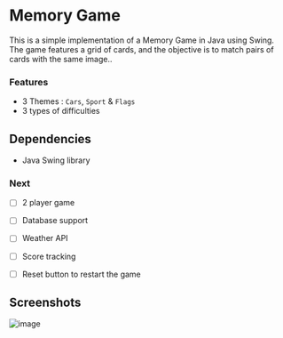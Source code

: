# Memory Game

This is a simple implementation of a Memory Game in Java using Swing. The game features a grid of cards, and the objective is to match pairs of cards with the same image..

### Features

- 3 Themes : `Cars`, `Sport` & `Flags`
- 3 types of difficulties

## Dependencies

- Java Swing library

### Next

- [ ] 2 player game
- [ ] Database support
- [ ] Weather API
- [ ] Score tracking
- [ ] Reset button to restart the game


## Screenshots
![image](https://github.com/naosh1ma/U25-ArturAdigamov/MemoryGame/screenshots/screenshot.png)
